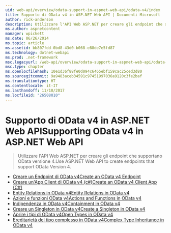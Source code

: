 ```yaml
---
uid: web-api/overview/odata-support-in-aspnet-web-api/odata-v4/index
title: Supporto di OData v4 in ASP.NET Web API | Documenti Microsoft
author: rick-anderson
description: Utilizzare l'API Web ASP.NET per creare gli endpoint che supportano OData versione 4.
ms.author: aspnetcontent
manager: wpickett
ms.date: 06/26/2014
ms.topic: article
ms.assetid: bb807fdd-0bd8-43d0-b068-e88de7e5fd87
ms.technology: dotnet-webapi
ms.prod: .net-framework
msc.legacyurl: /web-api/overview/odata-support-in-aspnet-web-api/odata-v4
msc.type: chapter
ms.openlocfilehash: 10e1d36f88fe0d094c6465ebf159cac25ced3d80
ms.sourcegitcommit: 9a9483aceb34591c97451997036a9120c3fe2baf
ms.translationtype: HT
ms.contentlocale: it-IT
ms.lasthandoff: 11/10/2017
ms.locfileid: "26508010"
---
```

<a name="supporting-odata-v4-in-aspnet-web-api"></a><span data-ttu-id="1d0c9-103">Supporto di OData v4 in ASP.NET Web API</span><span class="sxs-lookup"><span data-stu-id="1d0c9-103">Supporting OData v4 in ASP.NET Web API</span></span>
====================
> <span data-ttu-id="1d0c9-104">Utilizzare l'API Web ASP.NET per creare gli endpoint che supportano OData versione 4.</span><span class="sxs-lookup"><span data-stu-id="1d0c9-104">Use ASP.NET Web API to create endpoints that support OData Version 4.</span></span>


- [<span data-ttu-id="1d0c9-105">Creare un Endpoint di OData v4</span><span class="sxs-lookup"><span data-stu-id="1d0c9-105">Create an OData v4 Endpoint</span></span>](create-an-odata-v4-endpoint.md)
- [<span data-ttu-id="1d0c9-106">Creare un'App Client di OData v4 (c#)</span><span class="sxs-lookup"><span data-stu-id="1d0c9-106">Create an OData v4 Client App (C#)</span></span>](create-an-odata-v4-client-app.md)
- [<span data-ttu-id="1d0c9-107">Entity Relations in OData v4</span><span class="sxs-lookup"><span data-stu-id="1d0c9-107">Entity Relations in OData v4</span></span>](entity-relations-in-odata-v4.md)
- [<span data-ttu-id="1d0c9-108">Azioni e funzioni OData v4</span><span class="sxs-lookup"><span data-stu-id="1d0c9-108">Actions and Functions in OData v4</span></span>](odata-actions-and-functions.md)
- [<span data-ttu-id="1d0c9-109">Indipendenza in OData v4</span><span class="sxs-lookup"><span data-stu-id="1d0c9-109">Containment in OData v4</span></span>](odata-containment-in-web-api-22.md)
- [<span data-ttu-id="1d0c9-110">Creare un Singleton in OData v4</span><span class="sxs-lookup"><span data-stu-id="1d0c9-110">Create a Singleton in OData v4</span></span>](using-a-singleton-in-an-odata-endpoint-in-web-api-22.md)
- [<span data-ttu-id="1d0c9-111">Aprire i tipi di OData v4</span><span class="sxs-lookup"><span data-stu-id="1d0c9-111">Open Types in OData v4</span></span>](use-open-types-in-odata-v4.md)
- [<span data-ttu-id="1d0c9-112">Ereditarietà del tipo complesso in OData v4</span><span class="sxs-lookup"><span data-stu-id="1d0c9-112">Complex Type Inheritance in OData v4</span></span>](complex-type-inheritance-in-odata-v4.md)
